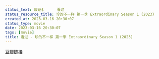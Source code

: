 ```yaml
---
status_text: 废话$      看过
status_resource_title: 珍的不一样 第一季 Extraordinary Season 1‎ (2023)
created_at: 2023-03-16 20:30:07
status_type: movie
date: 2023-03-16 20:30:07
tags: [movie]
title: 看过 - 珍的不一样 第一季 Extraordinary Season 1‎ (2023)
---
```

[豆瓣链接](https://movie.douban.com/subject/36059104/)
